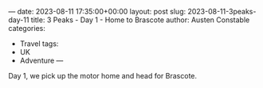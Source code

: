 —
date: 2023-08-11 17:35:00+00:00
layout: post
slug: 2023-08-11-3peaks-day-11
title: 3 Peaks - Day 1 - Home to Brascote
author: Austen Constable
categories:
- Travel
tags:
- UK
- Adventure
—

Day 1, we pick up the motor home and head for Brascote. 
